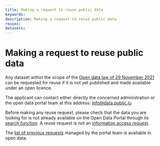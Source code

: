 ```yaml
---
title: Making a request to reuse public data
keywords:
description: Making a request to reuse public data
reuses:
datasets:
---
```


# Making a request to reuse public data

Any dataset within the scope of the [Open data law of 29 November 2021](https://legilux.public.lu/eli/etat/leg/loi/2021/11/29/a836/jo) can be requested for reuse if it is not yet published and made available under an open licence.

The applicant can contact either directly the concerned administration or the open data portal team at this address: info@data.public.lu

Before making any reuse request, please check that the data you are looking for is not already available on the Open Data Portal through its [search function](/en/datasets/).
A reuse request is not an [information access request](https://guichet.public.lu/fr/citoyens/citoyennete/acces-information/acces-informations-institutions/communication-document-administrations.html).

The [list of previous requests](/en/datasets/requests-for-publication-of-data-in-open-data/) managed by the portal team is available in open data.
